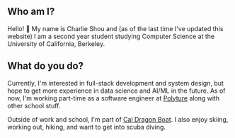 ## Who am I?

Hello! :wave: My name is Charlie Shou and (as of the last time I've updated this website) I am a second year student studying Computer Science at the University of California, Berkeley.

## What do you do?

Currently, I'm interested in full-stack development and system design, but hope to get more experience in data science and AI/ML in the future. As of now, I'm working part-time as a software engineer at [Polyture](https://www.polyture.com/) along with other school stuff.

Outside of work and school, I'm part of [Cal Dragon Boat](https://caldragonboat.berkeley.edu/). I also enjoy skiing, working out, hiking, and want to get into scuba diving.